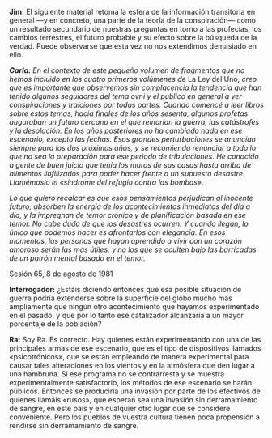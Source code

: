 <p><strong>Jim:</strong> El siguiente material retoma la esfera de la información transitoria en general —y en concreto, una parte de la teoría de la conspiración— como un resultado secundario de nuestras preguntas en torno a las profecías, los cambios terrestres, el futuro probable y su efecto sobre la búsqueda de la verdad. Puede observarse que esta vez no nos extendimos demasiado en ello.</p>
<p><em><strong>Carla:</strong> En el contexto de este pequeño volumen de fragmentos que no hemos incluido en los cuatro primeros volúmenes de </em>La Ley del Uno<em>, creo que es importante que observemos sin complacencia la tendencia que han tenido algunos seguidores del tema ovni y el público en general a ver conspiraciones y traiciones por todas partes. Cuando comencé a leer libros sobre estos temas, hacia finales de los años sesenta, algunos profetas auguraban un futuro cercano en el que reinarían la guerra, las catástrofes y la desolación. En los años posteriores no ha cambiado nada en ese escenario, excepto las fechas. Esas grandes perturbaciones se anuncian siempre para los dos próximos años, y se recomienda renunciar a todo lo que no sea la preparación para ese periodo de tribulaciones. He conocido a gente de buen juicio que tenía los muros de sus casas hasta arriba de alimentos liofilizados para poder hacer frente a un supuesto desastre. Llamémoslo el «síndrome del refugio contra las bombas».</em></p>
<p><em>Lo que quiero recalcar es que esos pensamientos perjudican al inocente futuro; absorben la energía de los acontecimientos inmediatos del día a día, y la impregnan de temor crónico y de planificación basada en ese temor. No cabe duda de que los desastres ocurren. Y cuando llegan, lo único que podemos hacer es afrontarlos con elegancia. En esos momentos, las personas que hayan aprendido a vivir con un corazón amoroso serán las más útiles, y no los que se oculten bajo las barricadas de un patrón mental basado en el temor.</em></p>
<p class="transcript-sub-title">Sesión 65, 8 de agosto de 1981</p>
<p><strong>Interrogador:</strong> ¿Estáis diciendo entonces que esa posible situación de guerra podría extenderse sobre la superficie del globo mucho más ampliamente que ningún otro acontecimiento que hayamos experimentado en el pasado, y que por lo tanto ese catalizador alcanzaría a un mayor porcentaje de la población?</p>
<p><strong>Ra:</strong> Soy Ra. Es correcto. Hay quienes están experimentando con una de las principales armas de ese escenario, que es el tipo de dispositivos llamados «psicotrónicos», que se están empleando de manera experimental para causar tales alteraciones en los vientos y en la atmósfera que den lugar a una hambruna. Si ese programa no se contrarresta y se muestra experimentalmente satisfactorio, los métodos de ese escenario se harán públicos. Entonces se produciría una invasión por parte de los efectivos de quienes llamáis «rusos», que esperan sea una invasión sin derramamiento de sangre, en este país y en cualquier otro lugar que se considere conveniente. Pero los pueblos de vuestra cultura tienen poca propensión a rendirse sin derramamiento de sangre.</p>